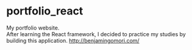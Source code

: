 # portfolio_react

My portfolio website.  
After learning the React framework, I decided to practice my studies by building this application.
http://benjamingomori.com/
